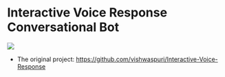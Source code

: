 # Interactive Voice Response Conversational Bot

![](https://i.imgur.com/Ndd2WSO.png)

* The original project: https://github.com/vishwaspuri/Interactive-Voice-Response 

  